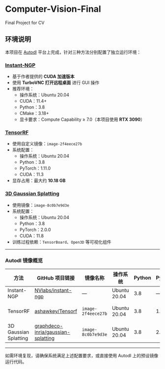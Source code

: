 # Computer-Vision-Final
Final Project for CV
## 环境说明

本项目在 [Autodl](https://www.autodl.com) 平台上完成，针对三种方法分别配置了独立运行环境：

###  [Instant-NGP](https://github.com/NVlabs/instant-ngp)
- 基于作者提供的 **CUDA 加速版本**
- 使用 **TurboVNC 打开远程桌面** 进行 GUI 操作
- 推荐环境：
  - 操作系统：Ubuntu 20.04
  - CUDA：11.4+
  - Python：3.8
  - CMake：3.18+
  - 显卡要求：Compute Capability ≥ 7.0（本项目使用 **RTX 3090**）

###  [TensorRF](https://github.com/ashawkey/Tensorf)
- 使用自定义镜像：`image-2f4eece27b`
- 系统配置：
  - 操作系统：Ubuntu 20.04
  - Python：3.8
  - PyTorch：1.11.0
  - CUDA：11.3
- 显存占用：最大约 **10.18 GB**

###  [3D Gaussian Splatting](https://github.com/graphdeco-inria/gaussian-splatting)
- 使用镜像：`image-8c0b7e9d3e`
- 系统配置：
  - 操作系统：Ubuntu 20.04
  - Python：3.8
  - PyTorch：2.0.0
  - CUDA：11.8
- 训练过程依赖：`TensorBoard`、`Open3D` 等可视化组件

---

### Autodl 镜像概览

| 方法                    | GitHub 项目链接                                                                 | 镜像名称          | 操作系统     | Python | PyTorch | CUDA  | 显存占用     |
|-------------------------|----------------------------------------------------------------------------------|------------------|--------------|--------|---------|--------|--------------|
| Instant-NGP             | [NVlabs/instant-ngp](https://github.com/NVlabs/instant-ngp)                     | —                | Ubuntu 20.04 | 3.8    | —       | 11.4+  | —            |
| TensorRF                | [ashawkey/Tensorf](https://github.com/ashawkey/Tensorf)                         | `image-2f4eece27b` | Ubuntu 20.04 | 3.8    | 1.11.0  | 11.3   | 约 10.18 GB  |
| 3D Gaussian Splatting   | [graphdeco-inria/gaussian-splatting](https://github.com/graphdeco-inria/gaussian-splatting) | `image-8c0b7e9d3e` | Ubuntu 20.04 | 3.8    | 2.0.0   | 11.8   | —            |

---

如需环境复现，请确保系统满足上述配置要求，或直接使用 Autodl 上的预设镜像运行代码。
